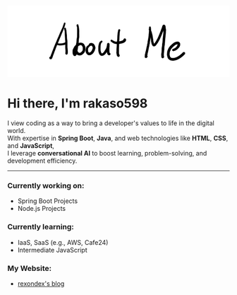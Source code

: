 ![AboutMe](images/AboutMe.png)  

# Hi there, I'm rakaso598

I view coding as a way to bring a developer's values to life in the digital world.  
With expertise in **Spring Boot**, **Java**, and web technologies like **HTML**, **CSS**, and **JavaScript**,  
I leverage **conversational AI** to boost learning, problem-solving, and development efficiency.  

---  

### **Currently working on:**  
- Spring Boot Projects  
- Node.js Projects  

### **Currently learning:**  
- IaaS, SaaS (e.g., AWS, Cafe24)  
- Intermediate JavaScript  

### **My Website:**  
- [rexondex's blog](https://rexondex.tistory.com)  
